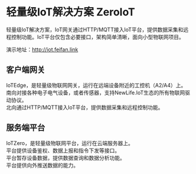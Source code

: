 ﻿# 轻量级IoT解决方案 ZeroIoT
轻量级IoT解决方案，IoT网关通过HTTP/MQTT接入IoT平台，提供数据采集和远程控制功能。IoT平台仅包含必要接口，架构简单清晰，面向小型物联网项目。  

演示地址：http://iot.feifan.link  

## 客户端网关
IoTEdge，是轻量级物联网网关，运行在远端设备附近的工控机（A2/A4）上。  
南向对接各种电子电气设备，或者传感器，支持NewLife.IoT生态的所有物联网驱动协议。  
北向通过HTTP/MQTT接入IoT平台，提供数据采集和远程控制功能。  

## 服务端平台
IoTZero，是轻量级物联网平台，运行在云端服务器上。  
平台提供设备鉴权、数据上报和指令下发等接口。  
平台暂存设备数据，提供数据查询和数据分析功能。  
平台提供向外推送数据的能力。  